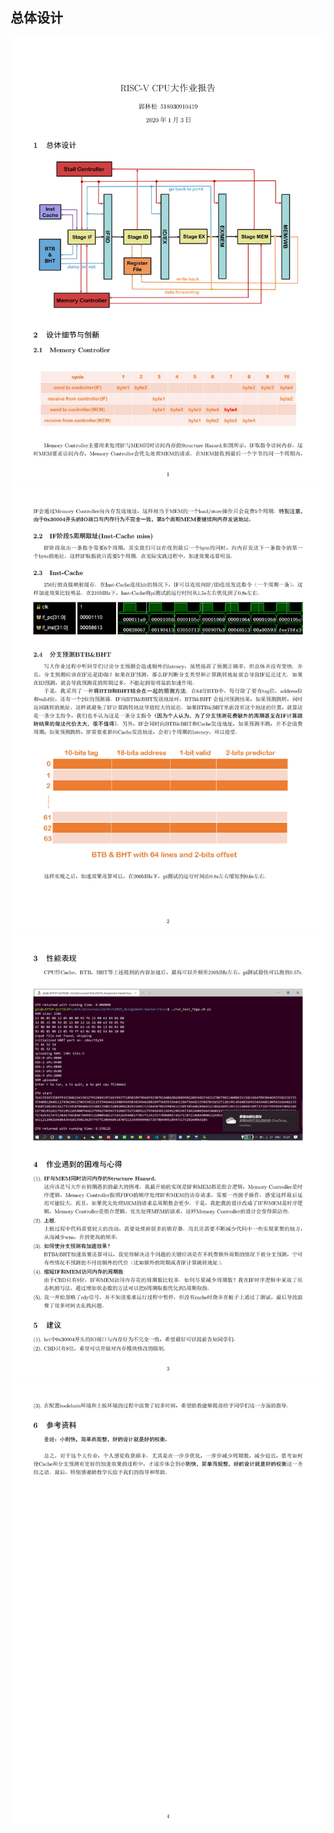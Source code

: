 ## 总体设计
<img src="report\0001.jpg"/>
<img src="report\0002.jpg"/>
<img src="report\0003.jpg"/>
<img src="report\0004.jpg"/>
